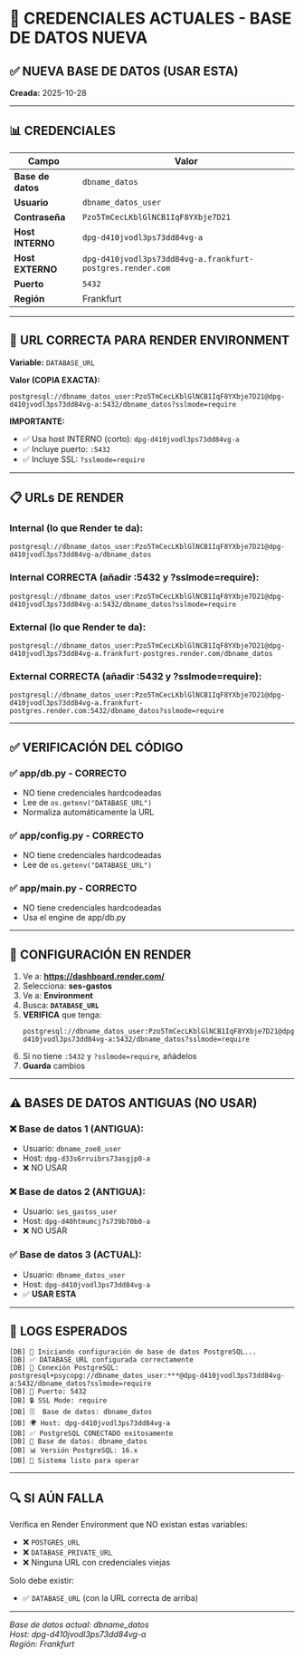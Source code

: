 # 🔐 CREDENCIALES ACTUALES - BASE DE DATOS NUEVA

## ✅ NUEVA BASE DE DATOS (USAR ESTA)

**Creada:** 2025-10-28

---

## 📊 CREDENCIALES

| Campo | Valor |
|-------|-------|
| **Base de datos** | `dbname_datos` |
| **Usuario** | `dbname_datos_user` |
| **Contraseña** | `Pzo5TmCecLKblGlNCB1IqF8YXbje7D21` |
| **Host INTERNO** | `dpg-d410jvodl3ps73dd84vg-a` |
| **Host EXTERNO** | `dpg-d410jvodl3ps73dd84vg-a.frankfurt-postgres.render.com` |
| **Puerto** | `5432` |
| **Región** | Frankfurt |

---

## 🎯 URL CORRECTA PARA RENDER ENVIRONMENT

**Variable:** `DATABASE_URL`

**Valor (COPIA EXACTA):**

```
postgresql://dbname_datos_user:Pzo5TmCecLKblGlNCB1IqF8YXbje7D21@dpg-d410jvodl3ps73dd84vg-a:5432/dbname_datos?sslmode=require
```

**IMPORTANTE:**
- ✅ Usa host INTERNO (corto): `dpg-d410jvodl3ps73dd84vg-a`
- ✅ Incluye puerto: `:5432`
- ✅ Incluye SSL: `?sslmode=require`

---

## 📋 URLs DE RENDER

### Internal (lo que Render te da):
```
postgresql://dbname_datos_user:Pzo5TmCecLKblGlNCB1IqF8YXbje7D21@dpg-d410jvodl3ps73dd84vg-a/dbname_datos
```

### Internal CORRECTA (añadir :5432 y ?sslmode=require):
```
postgresql://dbname_datos_user:Pzo5TmCecLKblGlNCB1IqF8YXbje7D21@dpg-d410jvodl3ps73dd84vg-a:5432/dbname_datos?sslmode=require
```

### External (lo que Render te da):
```
postgresql://dbname_datos_user:Pzo5TmCecLKblGlNCB1IqF8YXbje7D21@dpg-d410jvodl3ps73dd84vg-a.frankfurt-postgres.render.com/dbname_datos
```

### External CORRECTA (añadir :5432 y ?sslmode=require):
```
postgresql://dbname_datos_user:Pzo5TmCecLKblGlNCB1IqF8YXbje7D21@dpg-d410jvodl3ps73dd84vg-a.frankfurt-postgres.render.com:5432/dbname_datos?sslmode=require
```

---

## ✅ VERIFICACIÓN DEL CÓDIGO

### **✅ app/db.py** - CORRECTO
- NO tiene credenciales hardcodeadas
- Lee de `os.getenv("DATABASE_URL")`
- Normaliza automáticamente la URL

### **✅ app/config.py** - CORRECTO
- NO tiene credenciales hardcodeadas
- Lee de `os.getenv("DATABASE_URL")`

### **✅ app/main.py** - CORRECTO
- NO tiene credenciales hardcodeadas
- Usa el engine de app/db.py

---

## 🚀 CONFIGURACIÓN EN RENDER

1. Ve a: **https://dashboard.render.com/**
2. Selecciona: **ses-gastos**
3. Ve a: **Environment**
4. Busca: **`DATABASE_URL`**
5. **VERIFICA** que tenga:
   ```
   postgresql://dbname_datos_user:Pzo5TmCecLKblGlNCB1IqF8YXbje7D21@dpg-d410jvodl3ps73dd84vg-a:5432/dbname_datos?sslmode=require
   ```
6. Si no tiene `:5432` y `?sslmode=require`, añádelos
7. **Guarda** cambios

---

## ⚠️ BASES DE DATOS ANTIGUAS (NO USAR)

### ❌ Base de datos 1 (ANTIGUA):
- Usuario: `dbname_zoe8_user`
- Host: `dpg-d33s6rruibrs73asgjp0-a`
- ❌ NO USAR

### ❌ Base de datos 2 (ANTIGUA):
- Usuario: `ses_gastos_user`
- Host: `dpg-d40htmumcj7s739b70b0-a`
- ❌ NO USAR

### ✅ Base de datos 3 (ACTUAL):
- Usuario: `dbname_datos_user`
- Host: `dpg-d410jvodl3ps73dd84vg-a`
- ✅ **USAR ESTA**

---

## 📝 LOGS ESPERADOS

```
[DB] 🐘 Iniciando configuración de base de datos PostgreSQL...
[DB] ✅ DATABASE_URL configurada correctamente
[DB] 🔗 Conexión PostgreSQL: postgresql+psycopg://dbname_datos_user:***@dpg-d410jvodl3ps73dd84vg-a:5432/dbname_datos?sslmode=require
[DB] 🔌 Puerto: 5432
[DB] 🔒 SSL Mode: require
[DB] 🗄️  Base de datos: dbname_datos
[DB] 🌍 Host: dpg-d410jvodl3ps73dd84vg-a
[DB] ✅ PostgreSQL CONECTADO exitosamente
[DB] 🎯 Base de datos: dbname_datos
[DB] 📊 Versión PostgreSQL: 16.x
[DB] 🚀 Sistema listo para operar
```

---

## 🔍 SI AÚN FALLA

Verifica en Render Environment que NO existan estas variables:
- ❌ `POSTGRES_URL`
- ❌ `DATABASE_PRIVATE_URL`
- ❌ Ninguna URL con credenciales viejas

Solo debe existir:
- ✅ `DATABASE_URL` (con la URL correcta de arriba)

---

*Base de datos actual: dbname_datos*  
*Host: dpg-d410jvodl3ps73dd84vg-a*  
*Región: Frankfurt*
